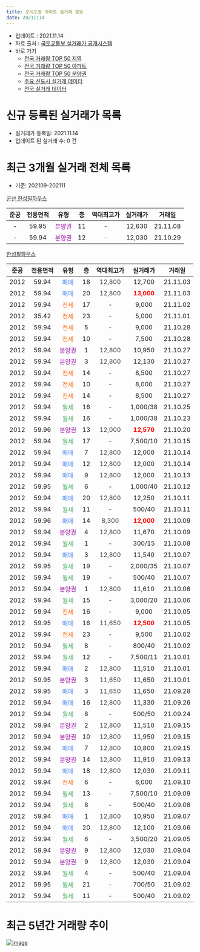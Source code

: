 ```yaml
---
title: 오식도동 아파트 실거래 정보
date: 20211114
---
```


* 업데이트 : 2021.11.14
* 자료 출처 : [국토교통부 실거래가 공개시스템](http://rt.molit.go.kr)
* 바로 가기
    * [전국 거래량 TOP 50 지역](https://apt-info.github.io/apt-trade-info/tr)
    * [전국 거래량 TOP 50 아파트](https://apt-info.github.io/apt-trade-info/ta)
    * [전국 거래량 TOP 50 분양권](https://apt-info.github.io/apt-trade-info/tb)
    * [주요 신도시 실거래 데이터](https://apt-info.github.io/apt-trade-info/newtown)
    * [전국 실거래 데이터](https://apt-info.github.io/apt-trade-info/all)



<script async src="https://pagead2.googlesyndication.com/pagead/js/adsbygoogle.js"></script>
<!-- 기본광고 -->
<ins class="adsbygoogle"
     style="display:block"
     data-ad-client="ca-pub-1142216861245946"
     data-ad-slot="4805727019"
     data-ad-format="auto"
     data-full-width-responsive="true"></ins>
<script>
     (adsbygoogle = window.adsbygoogle || []).push({});
</script>


# 신규 등록된 실거래가 목록

* 실거래가 등록일: 2021.11.14
* 업데이트 된 실거래 수: 0 건




<script async src="https://pagead2.googlesyndication.com/pagead/js/adsbygoogle.js"></script>
<!-- 기본광고 -->
<ins class="adsbygoogle"
     style="display:block"
     data-ad-client="ca-pub-1142216861245946"
     data-ad-slot="4805727019"
     data-ad-format="auto"
     data-full-width-responsive="true"></ins>
<script>
     (adsbygoogle = window.adsbygoogle || []).push({});
</script>


# 최근 3개월 실거래 전체 목록
* 기준: 202109-202111


[군산 한성필하우스](https://search.naver.com/search.naver?query=%EA%B5%B0%EC%82%B0+%ED%95%9C%EC%84%B1%ED%95%84%ED%95%98%EC%9A%B0%EC%8A%A4)

|준공|전용면적|유형|층|역대최고가|실거래가|거래일|
|:---:|:---:|:---:|:---:|:---:|:---:|:---:|
|-|59.95|<span style="color:#9C11A5">분양권</span>|11|<span style="color:#444444">-</span>|12,630|21.11.08|
|-|59.94|<span style="color:#9C11A5">분양권</span>|12|<span style="color:#444444">-</span>|12,030|21.10.29|

[한성필하우스](https://search.naver.com/search.naver?query=%ED%95%9C%EC%84%B1%ED%95%84%ED%95%98%EC%9A%B0%EC%8A%A4)

|준공|전용면적|유형|층|역대최고가|실거래가|거래일|
|:---:|:---:|:---:|:---:|:---:|:---:|:---:|
|2012|59.94|<span style="color:#4285F3">매매</span>|18|<span style="color:#444444">12,800</span>|12,700|21.11.03|
|2012|59.94|<span style="color:#4285F3">매매</span>|20|<span style="color:#444444">12,800</span>|<b><span style="color:#FF0000">13,000</span></b>|21.11.03|
|2012|59.94|<span style="color:#FF5A00">전세</span>|17|<span style="color:#444444">-</span>|9,000|21.11.02|
|2012|35.42|<span style="color:#FF5A00">전세</span>|23|<span style="color:#444444">-</span>|5,000|21.11.01|
|2012|59.94|<span style="color:#FF5A00">전세</span>|5|<span style="color:#444444">-</span>|9,000|21.10.28|
|2012|59.94|<span style="color:#FF5A00">전세</span>|10|<span style="color:#444444">-</span>|7,500|21.10.28|
|2012|59.94|<span style="color:#9C11A5">분양권</span>|1|<span style="color:#444444">12,800</span>|10,950|21.10.27|
|2012|59.94|<span style="color:#9C11A5">분양권</span>|3|<span style="color:#444444">12,800</span>|12,130|21.10.27|
|2012|59.94|<span style="color:#FF5A00">전세</span>|14|<span style="color:#444444">-</span>|8,500|21.10.27|
|2012|59.94|<span style="color:#FF5A00">전세</span>|10|<span style="color:#444444">-</span>|8,000|21.10.27|
|2012|59.94|<span style="color:#FF5A00">전세</span>|14|<span style="color:#444444">-</span>|8,500|21.10.27|
|2012|59.94|<span style="color:#34A853">월세</span>|16|<span style="color:#444444">-</span>|1,000/38|21.10.25|
|2012|59.94|<span style="color:#34A853">월세</span>|16|<span style="color:#444444">-</span>|1,000/38|21.10.23|
|2012|59.96|<span style="color:#9C11A5">분양권</span>|13|<span style="color:#444444">12,000</span>|<b><span style="color:#FF0000">12,570</span></b>|21.10.20|
|2012|59.94|<span style="color:#34A853">월세</span>|17|<span style="color:#444444">-</span>|7,500/10|21.10.15|
|2012|59.94|<span style="color:#4285F3">매매</span>|7|<span style="color:#444444">12,800</span>|12,000|21.10.14|
|2012|59.94|<span style="color:#4285F3">매매</span>|12|<span style="color:#444444">12,800</span>|12,000|21.10.14|
|2012|59.94|<span style="color:#4285F3">매매</span>|9|<span style="color:#444444">12,800</span>|12,000|21.10.13|
|2012|59.95|<span style="color:#34A853">월세</span>|6|<span style="color:#444444">-</span>|1,000/40|21.10.12|
|2012|59.94|<span style="color:#4285F3">매매</span>|20|<span style="color:#444444">12,800</span>|12,250|21.10.11|
|2012|59.94|<span style="color:#34A853">월세</span>|11|<span style="color:#444444">-</span>|500/40|21.10.11|
|2012|59.96|<span style="color:#4285F3">매매</span>|14|<span style="color:#444444">8,300</span>|<b><span style="color:#FF0000">12,000</span></b>|21.10.09|
|2012|59.94|<span style="color:#9C11A5">분양권</span>|4|<span style="color:#444444">12,800</span>|11,670|21.10.09|
|2012|59.94|<span style="color:#34A853">월세</span>|1|<span style="color:#444444">-</span>|300/15|21.10.08|
|2012|59.94|<span style="color:#4285F3">매매</span>|3|<span style="color:#444444">12,800</span>|11,540|21.10.07|
|2012|59.95|<span style="color:#34A853">월세</span>|19|<span style="color:#444444">-</span>|2,000/35|21.10.07|
|2012|59.94|<span style="color:#34A853">월세</span>|19|<span style="color:#444444">-</span>|500/40|21.10.07|
|2012|59.94|<span style="color:#9C11A5">분양권</span>|1|<span style="color:#444444">12,800</span>|11,610|21.10.06|
|2012|59.94|<span style="color:#34A853">월세</span>|15|<span style="color:#444444">-</span>|3,000/20|21.10.06|
|2012|59.94|<span style="color:#FF5A00">전세</span>|16|<span style="color:#444444">-</span>|9,000|21.10.05|
|2012|59.95|<span style="color:#4285F3">매매</span>|16|<span style="color:#444444">11,650</span>|<b><span style="color:#FF0000">12,500</span></b>|21.10.05|
|2012|59.94|<span style="color:#FF5A00">전세</span>|23|<span style="color:#444444">-</span>|9,500|21.10.02|
|2012|59.94|<span style="color:#34A853">월세</span>|8|<span style="color:#444444">-</span>|800/40|21.10.02|
|2012|59.94|<span style="color:#34A853">월세</span>|12|<span style="color:#444444">-</span>|7,500/11|21.10.01|
|2012|59.94|<span style="color:#4285F3">매매</span>|2|<span style="color:#444444">12,800</span>|11,510|21.10.01|
|2012|59.95|<span style="color:#9C11A5">분양권</span>|3|<span style="color:#444444">11,650</span>|11,650|21.10.01|
|2012|59.95|<span style="color:#4285F3">매매</span>|3|<span style="color:#444444">11,650</span>|11,650|21.09.28|
|2012|59.94|<span style="color:#4285F3">매매</span>|16|<span style="color:#444444">12,800</span>|11,330|21.09.26|
|2012|59.94|<span style="color:#34A853">월세</span>|8|<span style="color:#444444">-</span>|500/50|21.09.24|
|2012|59.94|<span style="color:#9C11A5">분양권</span>|2|<span style="color:#444444">12,800</span>|11,510|21.09.15|
|2012|59.94|<span style="color:#9C11A5">분양권</span>|10|<span style="color:#444444">12,800</span>|11,950|21.09.15|
|2012|59.94|<span style="color:#4285F3">매매</span>|7|<span style="color:#444444">12,800</span>|10,800|21.09.15|
|2012|59.94|<span style="color:#9C11A5">분양권</span>|14|<span style="color:#444444">12,800</span>|11,910|21.09.13|
|2012|59.94|<span style="color:#4285F3">매매</span>|18|<span style="color:#444444">12,800</span>|12,030|21.09.11|
|2012|59.94|<span style="color:#FF5A00">전세</span>|6|<span style="color:#444444">-</span>|6,000|21.09.10|
|2012|59.94|<span style="color:#34A853">월세</span>|13|<span style="color:#444444">-</span>|7,500/10|21.09.09|
|2012|59.94|<span style="color:#34A853">월세</span>|8|<span style="color:#444444">-</span>|500/40|21.09.08|
|2012|59.94|<span style="color:#4285F3">매매</span>|1|<span style="color:#444444">12,800</span>|10,950|21.09.07|
|2012|59.94|<span style="color:#4285F3">매매</span>|20|<span style="color:#444444">12,800</span>|12,100|21.09.06|
|2012|59.94|<span style="color:#34A853">월세</span>|6|<span style="color:#444444">-</span>|3,500/20|21.09.05|
|2012|59.94|<span style="color:#9C11A5">분양권</span>|9|<span style="color:#444444">12,800</span>|12,030|21.09.04|
|2012|59.94|<span style="color:#9C11A5">분양권</span>|9|<span style="color:#444444">12,800</span>|12,030|21.09.04|
|2012|59.94|<span style="color:#34A853">월세</span>|4|<span style="color:#444444">-</span>|500/40|21.09.04|
|2012|59.95|<span style="color:#34A853">월세</span>|21|<span style="color:#444444">-</span>|700/50|21.09.02|
|2012|59.94|<span style="color:#34A853">월세</span>|11|<span style="color:#444444">-</span>|500/40|21.09.02|



<script async src="https://pagead2.googlesyndication.com/pagead/js/adsbygoogle.js"></script>
<!-- 기본광고 -->
<ins class="adsbygoogle"
     style="display:block"
     data-ad-client="ca-pub-1142216861245946"
     data-ad-slot="4805727019"
     data-ad-format="auto"
     data-full-width-responsive="true"></ins>
<script>
     (adsbygoogle = window.adsbygoogle || []).push({});
</script>


# 최근 5년간 거래량 추이


<div style="width:100%;">
    <canvas id="deal_progress" height="200"></canvas>
</div>

<script>
new Chart(document.getElementById("deal_progress"), {
    type: 'line',
    data: {
        labels: ['16.01','16.02','16.03','16.04','16.05','16.06','16.07','16.08','16.09','16.10','16.11','16.12','17.01','17.02','17.03','17.04','17.05','17.06','17.07','17.08','17.09','17.10','17.11','17.12','18.01','18.02','18.03','18.04','18.05','18.06','18.07','18.08','18.09','18.10','18.11','18.12','19.01','19.02','19.04','19.05','19.07','19.08','19.11','19.12','20.01','20.02','20.03','20.04','20.05','20.06','20.07','20.09','20.10','20.11','20.12','21.02','21.03','21.04','21.05','21.06','21.07','21.08','21.09','21.10','21.11'],
        datasets: [{
            label: '매매/분양권',
            data: [0,0,0,0,0,0,0,0,0,0,0,0,0,0,0,0,0,0,0,0,0,0,0,0,0,0,0,0,0,0,0,0,0,0,0,0,0,0,0,0,0,0,0,0,0,0,0,0,0,0,0,0,0,0,0,0,0,0,4,4,12,14,11,15,3],
            borderColor: "rgba(66, 133, 243, 1)",
            backgroundColor: "rgba(66, 133, 243, 0.05)",
            borderWidth: 1,
            pointRadius: 0,
            fill: false,
            lineTension: 0
        },{
            label: '전/월세',
            data: [10,10,9,14,12,5,7,5,11,17,8,5,8,10,12,7,8,11,4,4,7,6,2,2,1,5,2,1,3,5,1,2,1,4,2,1,5,2,2,1,1,1,2,1,3,3,2,1,4,1,3,1,4,2,4,2,3,1,9,12,21,17,8,18,2],
            borderColor: "rgba(255, 90, 0, 1)",
            backgroundColor: "rgba(255, 90, 0, 0.05)",
            borderWidth: 1,
            pointRadius: 0,
            fill: false,
            lineTension: 0
        },{
            label: '합계',
            data: [10,10,9,14,12,5,7,5,11,17,8,5,8,10,12,7,8,11,4,4,7,6,2,2,1,5,2,1,3,5,1,2,1,4,2,1,5,2,2,1,1,1,2,1,3,3,2,1,4,1,3,1,4,2,4,2,3,1,13,16,33,31,19,33,5],
            borderColor: "rgba(0, 0, 0, 1)",
            backgroundColor: "rgba(0, 0, 0, 0.03)",
            borderWidth: 0.1,
            pointRadius: 0,
            fill: true,
            lineTension: 0
        }
        ]
    },
    options: {
        responsive: true,
        title: {
            display: false
        },
        tooltips: {
            mode: 'index',
            intersect: false
        },
        hover: {
            mode: 'nearest',
            intersect: true
        },
        scales: {
            xAxes: [{
                display: true,
                scaleLabel: {
                    display: true,
                    labelString: '년/월'
                }
            }],
            yAxes: [{
                display: true,
                ticks: {
                    suggestedMin: 0,
                },
                scaleLabel: {
                    display: true,
                    labelString: '실거래 수'
                }
            }]
        }
    }
});

</script>


[![image](https://apt-info.github.io/images/2020-01-03-apt-trade-info/1024x500.png)](https://play.google.com/store/apps/details?id=com.aptinfo.apttradeinfo)

